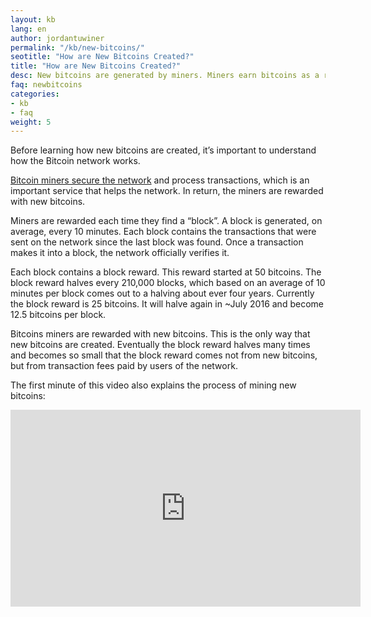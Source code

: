 ```yaml
---
layout: kb
lang: en
author: jordantuwiner
permalink: "/kb/new-bitcoins/"
seotitle: "How are New Bitcoins Created?"
title: "How are New Bitcoins Created?"
desc: New bitcoins are generated by miners. Miners earn bitcoins as a reward for the services they provide to the network.  
faq: newbitcoins
categories: 
- kb
- faq
weight: 5
---
```

Before learning how new bitcoins are created, it’s important to understand how the Bitcoin network works. 

[Bitcoin miners secure the network](/kb/what-is-bitcoin-mining/) and process transactions, which is an important service that helps the network. In return, the miners are rewarded with new bitcoins. 

Miners are rewarded each time they find a “block”. A block is generated, on average, every 10 minutes. Each block contains the transactions that were sent on the network since the last block was found. Once a transaction makes it into a block, the network officially verifies it.  

Each block contains a block reward. This reward started at 50 bitcoins. The block reward halves every 210,000 blocks, which based on an average of 10 minutes per block comes out to a halving about ever four years. Currently the block reward is 25 bitcoins. It will halve again in ~July 2016 and become 12.5 bitcoins per block. 

Bitcoins miners are rewarded with new bitcoins. This is the only way that new bitcoins are created. Eventually the block reward halves many times and becomes so small that the block reward comes not from new bitcoins, but from transaction fees paid by users of the network.

The first minute of this video also explains the process of mining new bitcoins: 

<iframe width="560" height="315" src="https://www.youtube.com/embed/GmOzih6I1zs" frameborder="0" allowfullscreen></iframe>
